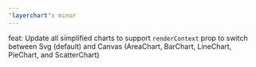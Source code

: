 ```yaml
---
'layerchart': minor
---
```


feat: Update all simplified charts to support `renderContext` prop to switch between Svg (default) and Canvas (AreaChart, BarChart, LineChart, PieChart, and ScatterChart)
